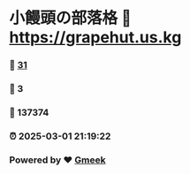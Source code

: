 # 小饅頭の部落格 :link: https://grapehut.us.kg 
### :page_facing_up: [31](https://grapehut.us.kg/tag.html) 
### :speech_balloon: 3 
### :hibiscus: 137374 
### :alarm_clock: 2025-03-01 21:19:22 
### Powered by :heart: [Gmeek](https://github.com/Meekdai/Gmeek)
